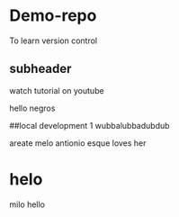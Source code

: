 # Demo-repo
To learn version control


## subheader

watch tutorial on youtube

hello negros

##local development
1 wubbalubbadubdub

areate
melo antionio esque loves her

# helo
milo
hello